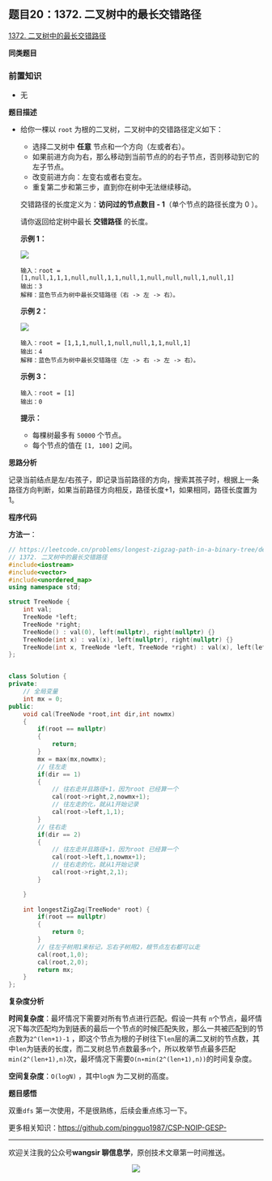 ## 题目20：1372. 二叉树中的最长交错路径

[1372. 二叉树中的最长交错路径](https://leetcode.cn/problems/longest-zigzag-path-in-a-binary-tree/)

**同类题目**

### 前置知识

- 无

**题目描述**

- 给你一棵以 `root` 为根的二叉树，二叉树中的交错路径定义如下：

  - 选择二叉树中 **任意** 节点和一个方向（左或者右）。
  - 如果前进方向为右，那么移动到当前节点的的右子节点，否则移动到它的左子节点。
  - 改变前进方向：左变右或者右变左。
  - 重复第二步和第三步，直到你在树中无法继续移动。

  交错路径的长度定义为：**访问过的节点数目 - 1**（单个节点的路径长度为 0 ）。

  请你返回给定树中最长 **交错路径** 的长度。

   

  **示例 1：**

  **<img src ="https://cdn.jsdelivr.net/gh/pingguo1987/CSP-NOIP-GESP-/image/pic/二叉树/二叉树_题目20：1372. 二叉树中的最长交错路径/sample_1_1702.png" />**

  ```
  输入：root = [1,null,1,1,1,null,null,1,1,null,1,null,null,null,1,null,1]
  输出：3
  解释：蓝色节点为树中最长交错路径（右 -> 左 -> 右）。
  ```

  **示例 2：**

  **<img src ="https://cdn.jsdelivr.net/gh/pingguo1987/CSP-NOIP-GESP-/image/pic/二叉树/二叉树_题目20：1372. 二叉树中的最长交错路径/sample_2_1702.png" />**

  ```
  输入：root = [1,1,1,null,1,null,null,1,1,null,1]
  输出：4
  解释：蓝色节点为树中最长交错路径（左 -> 右 -> 左 -> 右）。
  ```

  **示例 3：**

  ```
  输入：root = [1]
  输出：0
  ```

   

  **提示：**

  - 每棵树最多有 `50000` 个节点。
  - 每个节点的值在 `[1, 100]` 之间。

**思路分析**

记录当前结点是左/右孩子，即记录当前路径的方向，搜索其孩子时，根据上一条路径方向判断，如果当前路径方向相反，路径长度+1，如果相同，路径长度置为1。

**程序代码**

**方法一**：

```c++
// https://leetcode.cn/problems/longest-zigzag-path-in-a-binary-tree/description/
// 1372. 二叉树中的最长交错路径
#include<iostream>
#include<vector>
#include<unordered_map>
using namespace std;

struct TreeNode {
    int val;
    TreeNode *left;
    TreeNode *right;
    TreeNode() : val(0), left(nullptr), right(nullptr) {}
    TreeNode(int x) : val(x), left(nullptr), right(nullptr) {}
    TreeNode(int x, TreeNode *left, TreeNode *right) : val(x), left(left), right(right) {}
};


class Solution {
private:
    // 全局变量
    int mx = 0;
public:
    void cal(TreeNode *root,int dir,int nowmx)
    {        
        if(root == nullptr)
        {
            return;
        }
        mx = max(mx,nowmx);
        // 往左走
        if(dir == 1)
        {
            // 往右走并且路径+1，因为root 已经算一个
            cal(root->right,2,nowmx+1);
            // 往左走的化，就从1开始记录
            cal(root->left,1,1);
        }
        // 往右走
        if(dir == 2)
        {
            // 往左走并且路径+1，因为root 已经算一个
            cal(root->left,1,nowmx+1);
            // 往右走的化，就从1开始记录
            cal(root->right,2,1);
        }    

    }
    
    int longestZigZag(TreeNode* root) {
        if(root == nullptr)
        {
            return 0;
        }
        // 往左子树用1来标记，忘右子树用2，根节点左右都可以走
        cal(root,1,0);
        cal(root,2,0);
        return mx;
    }
};
```

**复杂度分析**

**时间复杂度**：最坏情况下需要对所有节点进行匹配。假设一共有 `n`个节点，最坏情况下每次匹配均为到链表的最后一个节点的时候匹配失败，那么一共被匹配到的节点数为`2^(len+1)-1` ，即这个节点为根的子树往下` len `层的满二叉树的节点数，其中` len `为链表的长度，而二叉树总节点数最多` n `个，所以枚举节点最多匹配` min(2^(len+1),n) `次，最坏情况下需要` O(n∗min(2^(len+1),n)) `的时间复杂度。

**空间复杂度**：`O(logN)` ，其中`logN` 为二叉树的高度。

**题目感悟**

双重`dfs` 第一次使用，不是很熟练，后续会重点练习一下。



更多相关知识：https://github.com/pingguo1987/CSP-NOIP-GESP-

---

欢迎关注我的公众号**wangsir 聊信息学**，原创技术文章第一时间推送。

<center>
    <img src="https://cdn.jsdelivr.net/gh/pingguo1987/CSP-NOIP-GESP-/image/pic/公众号-扫码版.png">
</center>
